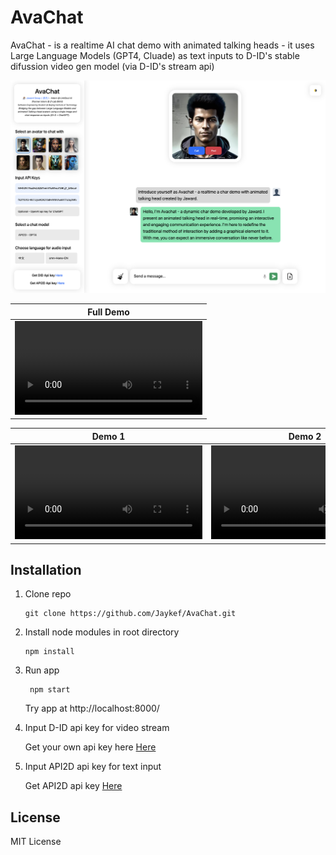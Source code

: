 # AvaChat

AvaChat - is a realtime AI chat demo with animated talking heads - it uses Large Language Models (GPT4, Cluade) as text inputs to D-ID's stable difussion video gen model (via D-ID's stream api)

<img src="./demo/demo_cover.png" />

|                                  Full Demo                                                            |
|                                    :---:                                                              |
| <video src="https://github.com/Jaykef/AvaChat/assets/11355002/53aa9884-1e47-412f-a248-e50eed21809b" > |



| Demo 1       | Demo 2         | Demo 3        | Demo 4 |
|    :---:     |     :---:      |      :---:    | :---:  |
| <video src="https://github.com/Jaykef/AvaChat/assets/11355002/718478bf-71d6-4f4c-95c4-3ce445ce3fab">  | <video src="https://github.com/Jaykef/AvaChat/assets/11355002/27218bd1-ea69-4968-8c03-1e2dd69736f7" >  | <video src="https://github.com/Jaykef/AvaChat/assets/11355002/8a213e87-8084-449a-b89b-b94ac72c3600" >    | <video src="https://github.com/Jaykef/AvaChat/assets/11355002/cc53247c-fbb9-421c-b97b-0c1badcbfe01" > |


## Installation
1. Clone repo
   
   ```
   git clone https://github.com/Jaykef/AvaChat.git
   ``` 
3. Install node modules in root directory
   
    ```
   npm install
    ```
5. Run app
   
   ```
    npm start
   ```
   Try app at http://localhost:8000/
7. Input D-ID api key for video stream
   
   Get your own api key here <a href="https://studio.d-id.com/account-settings/" target="_blank">Here</a>
9. Input API2D api key for text input

   Get API2D api key <a href="https://api2d.com/" target="_blank">Here</a>


## License

MIT License
